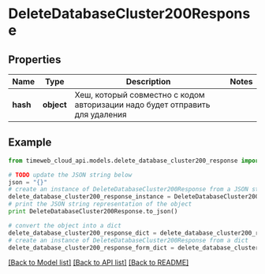 # DeleteDatabaseCluster200Response


## Properties
Name | Type | Description | Notes
------------ | ------------- | ------------- | -------------
**hash** | **object** | Хеш, который совместно с кодом авторизации надо будет отправить для удаления | 

## Example

```python
from timeweb_cloud_api.models.delete_database_cluster200_response import DeleteDatabaseCluster200Response

# TODO update the JSON string below
json = "{}"
# create an instance of DeleteDatabaseCluster200Response from a JSON string
delete_database_cluster200_response_instance = DeleteDatabaseCluster200Response.from_json(json)
# print the JSON string representation of the object
print DeleteDatabaseCluster200Response.to_json()

# convert the object into a dict
delete_database_cluster200_response_dict = delete_database_cluster200_response_instance.to_dict()
# create an instance of DeleteDatabaseCluster200Response from a dict
delete_database_cluster200_response_form_dict = delete_database_cluster200_response.from_dict(delete_database_cluster200_response_dict)
```
[[Back to Model list]](../README.md#documentation-for-models) [[Back to API list]](../README.md#documentation-for-api-endpoints) [[Back to README]](../README.md)


